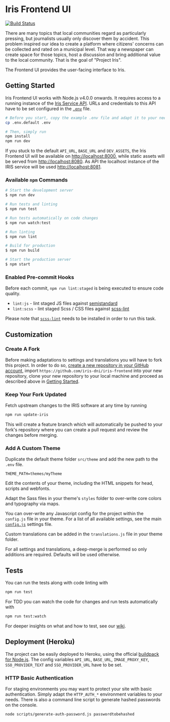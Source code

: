 # Iris Frontend UI

[![Build Status](https://travis-ci.org/iris-dni/iris-frontend.svg?branch=master)](https://travis-ci.org/iris-dni/iris-frontend)

There are many topics that local communities regard as particularly pressing,
but journalists usually only discover them by accident. This problem inspired
our idea to create a platform where citizens' concerns can be collected and
rated on a municipal level. That way a newspaper can create space for those
topics, host a discussion and bring additional value to the local community.
That is the goal of "Project Iris".

The Frontend UI provides the user-facing interface to Iris.

## Getting Started

Iris Frontend UI works with Node.js v4.0.0 onwards. It requires access to a
running instance of the
[Iris Service API](https://github.com/iris-dni/iris-service). URLs and
credentials to this API have to be set configured in the [`.env`](.env.default)
file.

```sh
# Before you start, copy the example .env file and adapt it to your needs!
cp .env.default .env

# Then, simply run
npm install
npm run dev
```

If you stuck to the default `API_URL`, `BASE_URL` and `DEV_ASSETS`, the Iris
Frontend UI will be available on [http://localhost:8000](http://localhost:8000),
while static assets will be served from
[http://localhost:8080](http://localhost:8080). As API the localhost instance
of the IRIS service will be used [http://localhost:8081](http://localhost:8081).

### Available `npm` Commands

```sh
# Start the development server
$ npm run dev

# Run tests and linting
$ npm run test

# Run tests automatically on code changes
$ npm run watch:test

# Run linting
$ npm run lint

# Build for production
$ npm run build

# Start the production server
$ npm start
```

### Enabled Pre-commit Hooks

Before each commit, `npm run lint:staged` is being executed to ensure code
quality.

- `lint:js` - lint staged JS files against [semistandard](https://github.com/Flet/semistandard)
- `lint:scss` - lint staged Scss / CSS files against [scss-lint](https://github.com/brigade/scss-lint)

Please note that [`scss-lint`](https://github.com/brigade/scss-lint) needs to
be installed in order to run this task.

## Customization

### Create A Fork

Before making adaptations to settings and translations you will have to fork
this project. In order to do so, [create a new repository in your GitHub
account](https://github.com/new), import
`https://github.com/iris-dni/iris-frontend` into your new repository, clone
your new repository to your local machine and proceed as described above in
[Getting Started](#getting-started).

### Keep Your Fork Updated

Fetch upstream changes to the IRIS software at any time by running

```sh
npm run update-iris
```

This will create a feature branch which will automatically be pushed to your
fork's repository where you can create a pull request and review the changes
before merging.

### Add A Custom Theme

Duplicate the default theme folder `src/theme` and add the new path to the
`.env` file.

```
THEME_PATH=themes/myTheme
```

Edit the contents of your theme, including the HTML snippets for head,
scripts and webfonts.

Adapt the Sass files in your theme's `styles` folder to over-write core colors
and typography via maps.

You can over-write any Javascript config for the project within the `config.js`
file in your theme. For a list of all available settings, see the main
[`config.js`](src/settings/config.js) settings file.

Custom translations can be added in the `translations.js` file in your theme
folder.

For all settings and translations, a deep-merge is performed so only additions
are required. Defaults will be used otherwise.

## Tests

You can run the tests along with code linting with

```sh
npm run test
```

For TDD you can watch the code for changes and run tests automatically with

```sh
npm run test:watch
```

For deeper insights on what and how to test, see our
[wiki](https://github.com/iris-dni/iris-frontend/wiki/Testing).
## Deployment (Heroku)

The project can be easily deployed to Heroku, using the official [buildpack for
Node.js](https://github.com/heroku/heroku-buildpack-nodejs). The config
variables `API_URL`, `BASE_URL`, `IMAGE_PROXY_KEY`, `SSO_PROVIDER_TEXT` and
`SSO_PROVIDER_URL` have to be set.

### HTTP Basic Authentication

For staging environments you may want to protect your site with basic
authentication. Simply adapt the `HTTP_AUTH_*` environment variables to your
needs. There is also a command line script to generate hashed passwords on the
console.

```sh
node scripts/generate-auth-password.js passwordtobehashed
```
